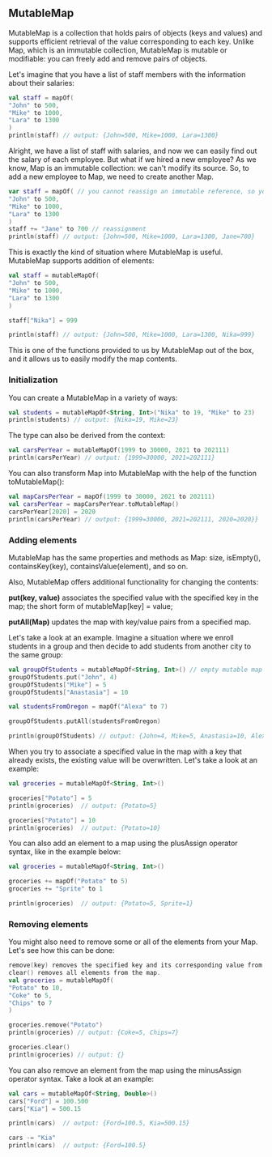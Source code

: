 ## MutableMap
MutableMap is a collection that holds pairs of objects (keys and values) and supports efficient retrieval of the value corresponding to each key. Unlike Map, which is an immutable collection, MutableMap is mutable or modifiable: you can freely add and remove pairs of objects.

Let's imagine that you have a list of staff members with the information about their salaries:

```kotlin
val staff = mapOf(
"John" to 500,
"Mike" to 1000,
"Lara" to 1300
)
println(staff) // output: {John=500, Mike=1000, Lara=1300}
```
Alright, we have a list of staff with salaries, and now we can easily find out the salary of each employee. But what if we hired a new employee?
As we know, Map is an immutable collection: we can't modify its source. So, to add a new employee to Map, we need to create another Map.

```kotlin
var staff = mapOf( // you cannot reassign an immutable reference, so you need to use var
"John" to 500,
"Mike" to 1000,
"Lara" to 1300
)
staff += "Jane" to 700 // reassignment
println(staff) // output: {John=500, Mike=1000, Lara=1300, Jane=700}
```
This is exactly the kind of situation where MutableMap is useful. MutableMap supports addition of elements:

```kotlin
val staff = mutableMapOf(
"John" to 500,
"Mike" to 1000,
"Lara" to 1300
)

staff["Nika"] = 999

println(staff) // output: {John=500, Mike=1000, Lara=1300, Nika=999}
```
This is one of the functions provided to us by MutableMap out of the box, and it allows us to easily modify the map contents.

### Initialization
You can create a MutableMap in a variety of ways:

```kotlin
val students = mutableMapOf<String, Int>("Nika" to 19, "Mike" to 23)
println(students) // output: {Nika=19, Mike=23}
```
The type can also be derived from the context:

```kotlin
val carsPerYear = mutableMapOf(1999 to 30000, 2021 to 202111)
println(carsPerYear) // output: {1999=30000, 2021=202111}
```
You can also transform Map into MutableMap with the help of the function toMutableMap():

```kotlin
val mapCarsPerYear = mapOf(1999 to 30000, 2021 to 202111)
val carsPerYear = mapCarsPerYear.toMutableMap()
carsPerYear[2020] = 2020
println(carsPerYear) // output: {1999=30000, 2021=202111, 2020=2020}}
```
### Adding elements
MutableMap has the same properties and methods as Map: size, isEmpty(), containsKey(key), containsValue(element), and so on.

Also, MutableMap offers additional functionality for changing the contents:

**put(key, value)** associates the specified value with the specified key in the map; the short form of mutableMap[key] = value;

**putAll(Map)** updates the map with key/value pairs from a specified map.

Let's take a look at an example. Imagine a situation where we enroll students in a group and then decide to add students from another city to the same group:

```kotlin
val groupOfStudents = mutableMapOf<String, Int>() // empty mutable map
groupOfStudents.put("John", 4)
groupOfStudents["Mike"] = 5
groupOfStudents["Anastasia"] = 10

val studentsFromOregon = mapOf("Alexa" to 7)

groupOfStudents.putAll(studentsFromOregon)

println(groupOfStudents) // output: {John=4, Mike=5, Anastasia=10, Alexa=7}
```
When you try to associate a specified value in the map with a key that already exists, the existing value will be overwritten. Let's take a look at an example:

```kotlin
val groceries = mutableMapOf<String, Int>()

groceries["Potato"] = 5  
println(groceries)  // output: {Potato=5}

groceries["Potato"] = 10     
println(groceries)  // output: {Potato=10}
```
You can also add an element to a map using the plusAssign operator syntax, like in the example below:

```kotlin
val groceries = mutableMapOf<String, Int>()

groceries += mapOf("Potato" to 5)
groceries += "Sprite" to 1

println(groceries)  // output: {Potato=5, Sprite=1}
```
### Removing elements
You might also need to remove some or all of the elements from your Map. Let's see how this can be done:

```kotlin
remove(key) removes the specified key and its corresponding value from the map;
clear() removes all elements from the map.
val groceries = mutableMapOf(
"Potato" to 10,
"Coke" to 5,
"Chips" to 7
)

groceries.remove("Potato")
println(groceries) // output: {Coke=5, Chips=7}

groceries.clear()
println(groceries) // output: {}

```
You can also remove an element from the map using the minusAssign operator syntax. Take a look at an example:

```kotlin
val cars = mutableMapOf<String, Double>()
cars["Ford"] = 100.500
cars["Kia"] = 500.15

println(cars)  // output: {Ford=100.5, Kia=500.15}

cars -= "Kia"   
println(cars)  // output: {Ford=100.5}
```